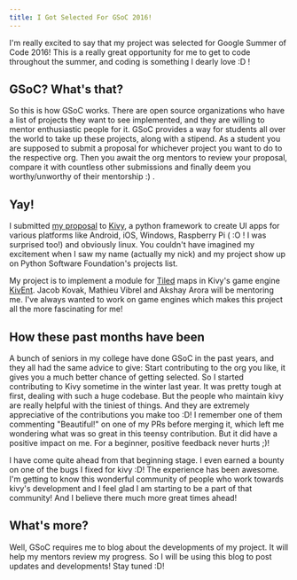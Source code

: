 ```yaml
---
title: I Got Selected For GSoC 2016!
---
```


I'm really excited to say that my project was selected for Google Summer of Code 2016! 
This is a really great opportunity for me to get to code throughout the summer, and coding is something I dearly love :D !

GSoC? What's that?
------------------

So this is how GSoC works. There are open source organizations who have a list of projects they want to see implemented, and they are willing to mentor
enthusiastic people for it. GSoC provides a way for students all over the world to take up these projects, along with a stipend. 
As a student you are supposed to submit a proposal for whichever project you want to do to the respective org. 
Then you await the org mentors to review your proposal, compare it with countless other submissions
and finally deem you worthy/unworthy of their mentorship :) .

Yay!
----

I submitted [my proposal](https://github.com/saketkc/fos-proposals/blob/master/GSoC-2016/Accepted/PSF-Kivy-udiboy1209-Tiled-Integration-With-KivEnt/PSF-Kivy-udiboy1209-Tiled-Integration-With-KivEnt.md) to [Kivy](http://www.kivy.org), a python framework to create UI apps for various platforms 
like Android, iOS, Windows, Raspberry Pi ( :O ! I was surprised too!) and obviously linux.
You couldn't have imagined my excitement when I saw my name (actually my nick) and my project show up 
on Python Software Foundation's projects list.

My project is to implement a module for [Tiled](http://www.mapeditor.org) maps in Kivy's game engine [KivEnt](http://www.kivent.org/).
Jacob Kovak, Mathieu Vibrel and Akshay Arora will be mentoring me.
I've always wanted to work on game engines which makes this project all the more fascinating for me!

How these past months have been
------------------------------

A bunch of seniors in my college have done GSoC in the past years, and they all had the same advice to give:
Start contributing to the org you like, it gives you a much better chance of getting selected.
So I started contributing to Kivy sometime in the winter last year. It was pretty tough at first, dealing with such a huge
codebase. But the people who maintain kivy are really helpful with the tiniest of things. And they are
extremely appreciative of the contributions you make too :D! I remember one of them commenting "Beautiful!" 
on one of my PRs before merging it, which left me wondering what was so great in this teensy contribution.
But it did have a positive impact on me. For a beginner, positive feedback never hurts ;)!

I have come quite ahead from that beginning stage. I even earned a bounty on one of the bugs I fixed for kivy :D!
The experience has been awesome. I'm getting to know this wonderful community of people who work towards kivy's development
and I feel glad I am starting to be a part of that community! And I believe there much more great times ahead!

What's more?
-----------

Well, GSoC requires me to blog about the developments of my project. It will help my mentors review my progress.
So I will be using this blog to post updates and developments! Stay tuned :D!
